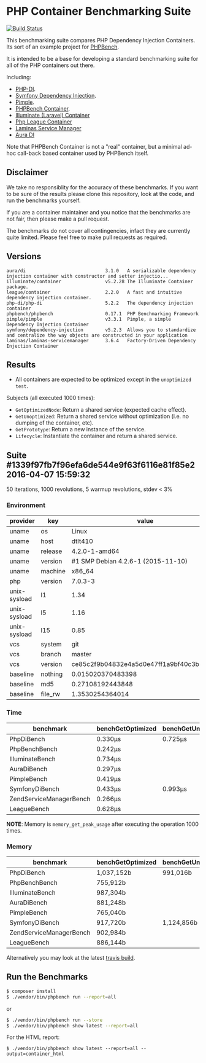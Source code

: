 PHP Container Benchmarking Suite
================================

[![Build Status](https://travis-ci.org/phpbench/benchmarks-containers.svg)](https://travis-ci.org/phpbench/benchmarks-containers)

This benchmarking suite compares PHP Dependency Injection Containers. Its sort
of an example project for [PHPBench](https://github.com/phpbench/phpbench).

It is intended to be a base for developing a standard benchmarking suite for
all of the PHP containers out there.

Including:

- [PHP-DI](https://github.com/PHP-DI/PHP-DI).
- [Symfony Dependency Injection](https://github.com/symfony/DependencyInjection).
- [Pimple](https://github.com/silexphp/Pimple).
- [PHPBench Container](https://github.com/phpbench/phpbench).
- [Illuminate (Laravel) Container](https://github.com/illuminate/container)
- [Php League Container](http://container.thephpleague.com/)
- [Laminas Service Manager](https://github.com/laminas/laminas-servicemanager)
- [Aura DI](https://github.com/auraphp/aura.di)

Note that PHPBench Container is not a "real" container, but a minimal
ad-hoc call-back based container used by PHPBench itself.

Disclaimer
----------

We take no responsiblity for the accuracy of these benchmarks. If you want to
be sure of the results please clone this repository, look at the code, and run
the benchmarks yourself.

If you are a container maintainer and you notice that the benchmarks are not
fair, then please make a pull request.

The benchmarks do not cover all contingencies, infact they are currently quite
limited. Please feel free to make pull requests as required.

Versions
--------

```
aura/di                             3.1.0   A serializable dependency
injection container with constructor and setter injectio...
illuminate/container                v5.2.28 The Illuminate Container package.
league/container                    2.2.0   A fast and intuitive dependency injection container.
php-di/php-di                       5.2.2   The dependency injection container
phpbench/phpbench                   0.17.1  PHP Benchmarking Framework
pimple/pimple                       v3.3.1  Pimple, a simple Dependency Injection Container
symfony/dependency-injection        v5.2.3  Allows you to standardize and centralize the way objects are constructed in your application
laminas/laminas-servicemanager      3.6.4   Factory-Driven Dependency Injection Container
```

Results
-------

- All containers are expected to be optimized except in the `unoptimized
  test`.

Subjects (all executed 1000 times):

- `GetOptimizedNode`: Return a shared service (expected cache effect).
- `GetUnoptimized`: Return a shared service without optimization (i.e. no
  dumping of the container, etc).
- `GetPrototype`: Return a new instance of the service.
- `Lifecycle`: Instantiate the container and return a shared service.

## Suite #1339f97fb7f96efa6de544e9f63f6116e81f85e2 2016-04-07 15:59:32

50 iterations, 1000 revolutions, 5 warmup revolutions, stdev < 3%

### Environment

provider | key | value
 --- | --- | --- 
uname | os | Linux
uname | host | dtlt410
uname | release | 4.2.0-1-amd64
uname | version | #1 SMP Debian 4.2.6-1 (2015-11-10)
uname | machine | x86_64
php | version | 7.0.3-3
unix-sysload | l1 | 1.34
unix-sysload | l5 | 1.16
unix-sysload | l15 | 0.85
vcs | system | git
vcs | branch | master
vcs | version | ce85c2f9b04832e4a5d0e47ff1a9bf40c3b72090
baseline | nothing | 0.015020370483398
baseline | md5 | 0.27108192443848
baseline | file_rw | 1.3530254364014

### Time

benchmark | benchGetOptimized | benchGetUnoptimized | benchGetPrototype | benchLifecycle
 --- | --- | --- | --- | --- 
PhpDiBench | 0.330μs | 0.725μs | 5.726μs | 23.315μs
PhpBenchBench | 0.242μs |  |  | 1.443μs
IlluminateBench | 0.734μs |  | 3.206μs | 8.128μs
AuraDiBench | 0.297μs |  | 1.772μs | 8.933μs
PimpleBench | 0.419μs |  | 1.461μs | 3.728μs
SymfonyDiBench | 0.433μs | 0.993μs | 0.873μs | 3.783μs
ZendServiceManagerBench | 0.266μs |  | 1.169μs | 3.439μs
LeagueBench | 0.628μs |  | 1.883μs | 7.628μs

**NOTE**: Memory is `memory_get_peak_usage` after executing the operation 1000 times.

### Memory

benchmark | benchGetOptimized | benchGetUnoptimized | benchGetPrototype | benchLifecycle
 --- | --- | --- | --- | ---
PhpDiBench | 1,037,152b | 991,016b | 1,037,152b | 5,881,272b
PhpBenchBench | 755,912b |  |  | 755,224b
IlluminateBench | 987,304b |  | 987,312b | 986,624b
AuraDiBench | 881,248b |  | 881,248b | 880,560b
PimpleBench | 765,040b |  | 765,040b | 764,352b
SymfonyDiBench | 917,720b | 1,124,856b | 917,720b | 917,032b
ZendServiceManagerBench | 902,984b |  | 902,984b | 2,992,944b
LeagueBench | 886,144b |  | 886,144b | 2,716,696b

Alternatively you may look at the latest [travis
build](https://travis-ci.org/phpbench/benchmarks-containers).

Run the Benchmarks
------------------

````bash
$ composer install
$ ./vendor/bin/phpbench run --report=all
````

or

```bash
$ ./vendor/bin/phpbench run --store
$ ./vendor/bin/phpbench show latest --report=all
```

For the HTML report:

```
$ ./vendor/bin/phpbench show latest --report=all --output=container_html
```
